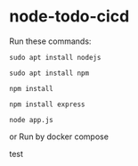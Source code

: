 # node-todo-cicd

Run these commands:


`sudo apt install nodejs`


`sudo apt install npm`


`npm install`

`npm install express`

`node app.js`


or Run by docker compose

test

